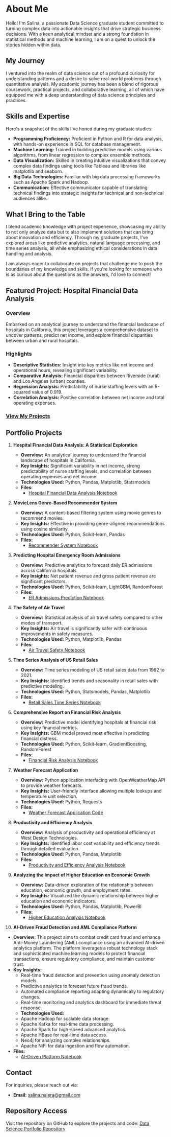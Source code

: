 # About Me
Hello! I'm Salina, a passionate Data Science graduate student committed to turning complex data into actionable insights that drive strategic business decisions. With a keen analytical mindset and a strong foundation in statistical methods and machine learning, I am on a quest to unlock the stories hidden within data.

## My Journey
I ventured into the realm of data science out of a profound curiosity for understanding patterns and a desire to solve real-world problems through quantitative analysis. My academic journey has been a blend of rigorous coursework, practical projects, and collaborative learning, all of which have equipped me with a deep understanding of data science principles and practices.

## Skills and Expertise
Here's a snapshot of the skills I've honed during my graduate studies:
- **Programming Proficiency:** Proficient in Python and R for data analysis, with hands-on experience in SQL for database management.
- **Machine Learning:** Trained in building predictive models using various algorithms, from linear regression to complex ensemble methods.
- **Data Visualization:** Skilled in creating intuitive visualizations that convey complex data findings using tools like Tableau and libraries like matplotlib and seaborn.
- **Big Data Technologies:** Familiar with big data processing frameworks such as Apache Spark and Hadoop.
- **Communication:** Effective communicator capable of translating technical findings into strategic insights for technical and non-technical audiences alike.

## What I Bring to the Table
I blend academic knowledge with project experience, showcasing my ability to not only analyze data but to also implement solutions that can bring about innovation and efficiency. Through my graduate projects, I've explored areas like predictive analytics, natural language processing, and time series analysis, all while emphasizing ethical considerations in data handling and analysis.

I am always eager to collaborate on projects that challenge me to push the boundaries of my knowledge and skills. If you're looking for someone who is as curious about the questions as the answers, I'd love to connect!

## Featured Project: Hospital Financial Data Analysis

### Overview
Embarked on an analytical journey to understand the financial landscape of hospitals in California, this project leverages a comprehensive dataset to uncover patterns, predict net income, and explore financial disparities between urban and rural hospitals.

### Highlights
- **Descriptive Statistics:** Insight into key metrics like net income and operational hours, revealing significant variability.
- **Comparative Analysis:** Financial disparities between Riverside (rural) and Los Angeles (urban) counties.
- **Regression Analysis:** Predictability of nurse staffing levels with an R-squared value of 0.919.
- **Correlation Analysis:** Positive correlation between net income and total operating expenses.

### [View My Projects](https://github.com/srnajera)

## Portfolio Projects

1. **Hospital Financial Data Analysis: A Statistical Exploration**
   - **Overview:** An analytical journey to understand the financial landscape of hospitals in California.
   - **Key Insights:** Significant variability in net income, strong predictability of nurse staffing levels, and correlation between operating expenses and net income.
   - **Technologies Used:** Python, Pandas, Matplotlib, Statsmodels
   - **Files:** 
     - [Hospital Financial Data Analysis Notebook](https://github.com/srnajera/Hospital-Financial-Data-Analysis/tree/main)

2. **MovieLens Genre-Based Recommender System**
   - **Overview:** A content-based filtering system using movie genres to recommend movies.
   - **Key Insights:** Effective in providing genre-aligned recommendations using cosine similarity.
   - **Technologies Used:** Python, Scikit-learn, Pandas
   - **Files:**
     - [Recommender System Notebook](https://github.com/srnajera/MovieLens-Genre-Based-Recommender-System)

3. **Predicting Hospital Emergency Room Admissions**
   - **Overview:** Predictive analytics to forecast daily ER admissions across California hospitals.
   - **Key Insights:** Net patient revenue and gross patient revenue are significant predictors.
   - **Technologies Used:** Python, Scikit-learn, LightGBM, RandomForest
   - **Files:**
     - [ER Admissions Prediction Notebook](https://github.com/srnajera/Predicting-Hospital-Emergency-Room-Admissions-in-California)

4. **The Safety of Air Travel**
   - **Overview:** Statistical analysis of air travel safety compared to other modes of transport.
   - **Key Insights:** Air travel is significantly safer with continuous improvements in safety measures.
   - **Technologies Used:** Python, Matplotlib, Pandas
   - **Files:**
     - [Air Travel Safety Notebook](https://github.com/srnajera/The-Safety-of-Air-Travel)

5. **Time Series Analysis of US Retail Sales**
   - **Overview:** Time series modeling of US retail sales data from 1992 to 2021.
   - **Key Insights:** Identified trends and seasonality in retail sales with predictive modeling.
   - **Technologies Used:** Python, Statsmodels, Pandas, Matplotlib
   - **Files:**
     - [Retail Sales Time Series Notebook](https://github.com/srnajera/Time-Series-Analysis-of-US-Retail-Sales)

6. **Comprehensive Report on Financial Risk Analysis**
   - **Overview:** Predictive model identifying hospitals at financial risk using key financial metrics.
   - **Key Insights:** GBM model proved most effective in predicting financial distress.
   - **Technologies Used:** Python, Scikit-learn, GradientBoosting, RandomForest
   - **Files:**
     - [Financial Risk Analysis Notebook](https://github.com/srnajera/Comprehensive-Report-on-Financial-Risk-Analysis-in-Hospital-Management)

7. **Weather Forecast Application**
   - **Overview:** Python application interfacing with OpenWeatherMap API to provide weather forecasts.
   - **Key Insights:** User-friendly interface allowing multiple lookups and temperature unit selection.
   - **Technologies Used:** Python, Requests
   - **Files:**
     - [Weather Forecast Application Code](https://github.com/srnajera/Weather-Forecast-Application)

8. **Productivity and Efficiency Analysis**
   - **Overview:** Analysis of productivity and operational efficiency at West Design Technologies.
   - **Key Insights:** Identified labor cost variability and efficiency trends through detailed evaluation.
   - **Technologies Used:** Python, Pandas, Matplotlib
   - **Files:**
     - [Productivity and Efficiency Analysis Notebook](https://github.com/srnajera/Productivity-and-Efficiency-Analysis)

9. **Analyzing the Impact of Higher Education on Economic Growth**
   - **Overview:** Data-driven exploration of the relationship between education, economic growth, and employment rates.
   - **Key Insights:** Visualized the dynamic relationship between higher education and economic indicators.
   - **Technologies Used:** Python, Pandas, Matplotlib, PowerBI
   - **Files:**
     - [Higher Education Analysis Notebook](https://github.com/srnajera/Exploring-the-Impact-of-Higher-Education-on-Employment-and-Economic-Growth-Across-U.S.-States)

10. **AI-Driven Fraud Detection and AML Compliance Platform**
   - **Overview:** This project aims to combat credit card fraud and enhance Anti-Money Laundering (AML) compliance using an advanced AI-driven analytics platform. The platform leverages a robust technology stack and sophisticated machine learning models to protect financial transactions, ensure regulatory compliance, and maintain customer trust.
   - **Key Insights:**
     - Real-time fraud detection and prevention using anomaly detection models.
     - Predictive analytics to forecast future fraud trends.
     - Automated compliance reporting adapting dynamically to regulatory changes.
     - Real-time monitoring and analytics dashboard for immediate threat response.
     - **Technologies Used:**
     - Apache Hadoop for scalable data storage.
     - Apache Kafka for real-time data processing.
     - Apache Spark for high-speed advanced analytics.
     - Apache HBase for real-time data access.
     - Neo4j for analyzing complex relationships.
     - Apache NiFi for data ingestion and flow automation.
   - **Files:**
     - [AI-Driven Platform Notebook](https://github.com/srnajera/AI-Driven-Fraud-Detection-and-AML-Compliance-Platform/tree/main)



## Contact

For inquiries, please reach out via:
- **Email:** salina.najera@gmail.com

## Repository Access

Visit the repository on GitHub to explore the projects and code:
[Data Science Portfolio Repository](https://github.com/srnajera/salinanajera.github.io)


